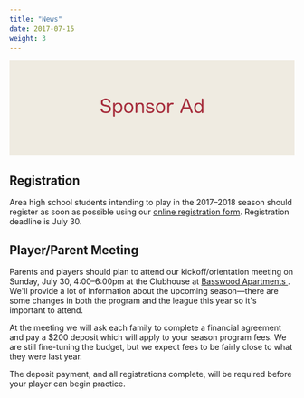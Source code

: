 ```yaml
---
title: "News"
date: 2017-07-15
weight: 3
---
```


<img class="image main" src="sponsor-placeholder.png">

Registration
------------
Area high school students intending to play in the 2017&ndash;2018 season
should register as soon as possible using our [online registration
form][form]. Registration deadline is July 30.

Player/Parent Meeting
---------------------
Parents and players should plan to attend our kickoff/orientation
meeting on Sunday, July 30, 4:00&ndash;6:00pm at the Clubhouse at [Basswood
Apartments <span class="icon fa-map-marker"></span>][basswood].
We'll provide a lot of information about the upcoming
season&mdash;there are some changes in both the program and the league
this year so it's important to attend.

At the meeting we will ask each family to complete a financial
agreement and pay a $200 deposit which will apply to your season
program fees. We are still fine-tuning the budget, but we expect fees
to be fairly close to what they were last year.

The deposit payment, and all registrations complete, will be required
before your player can begin practice.

[form]: https://docs.google.com/forms/d/e/1FAIpQLSfMF8We8YCKepB1_Cz_wV527T2bPyR_ufnAUZJkj1HaCyXr9w/viewform?usp=sf_link
[basswood]: https://www.google.com/maps/place/Basswood+Apartments/@39.1518696,-86.5730242,17z/data=%213m1%214b1%214m5%213m4%211s0x886c677a6ac12c4d:0x830c6aebc265b08%218m2%213d39.1518655%214d-86.5708355

